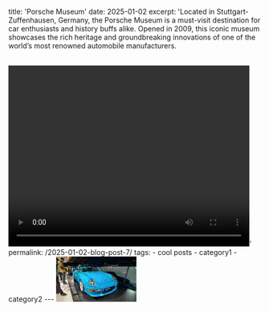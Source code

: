 title: 'Porsche Museum'
date: 2025-01-02
excerpt: 'Located in Stuttgart-Zuffenhausen, Germany, the Porsche Museum is a must-visit destination for car enthusiasts and history buffs alike. Opened in 2009, this iconic museum showcases the rich heritage and groundbreaking innovations of one of the world’s most renowned automobile manufacturers.

<br/>
<video width="480" height="360" controls>
  <source src="/assets/Porsche Museum.mp4" type="video/mp4">
  Your browser does not support the video tag.
</video>'
permalink: /2025-01-02-blog-post-7/
tags:
  - cool posts
  - category1
  - category2
---


<img src='/images/Porshce Museum.png'>
